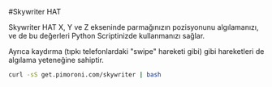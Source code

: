 <!--
---
name: Skywriter HAT
class: board
type: hepsi
manufacturer: Pimoroni
url: https://github.com/pimoroni/skywriter-hat
github: https://github.com/pimoroni/skywriter-hat
buy: http://shop.pimoroni.com/products/skywriter-hat
description: 3 Boyutlu pozisyon ve hareket sensörü.
pincount: 40
pin:
  '3':
    mode: i2c
  '5':
    mode: i2c
  '11':
    name: Reset
  '13':
    name: Transfer
-->
#Skywriter HAT

Skywriter HAT X, Y ve Z ekseninde parmağınızın pozisyonunu algılamanızı, ve de bu değerleri Python Scriptinizde kullanmanızı sağlar.

Ayrıca kaydırma (tıpkı telefonlardaki "swipe" hareketi gibi) gibi hareketleri de algılama yeteneğine sahiptir.

```bash
curl -sS get.pimoroni.com/skywriter | bash
```
